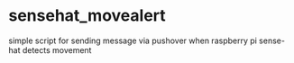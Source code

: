 # sensehat_movealert
simple script for sending message via pushover when raspberry pi sense-hat detects movement
